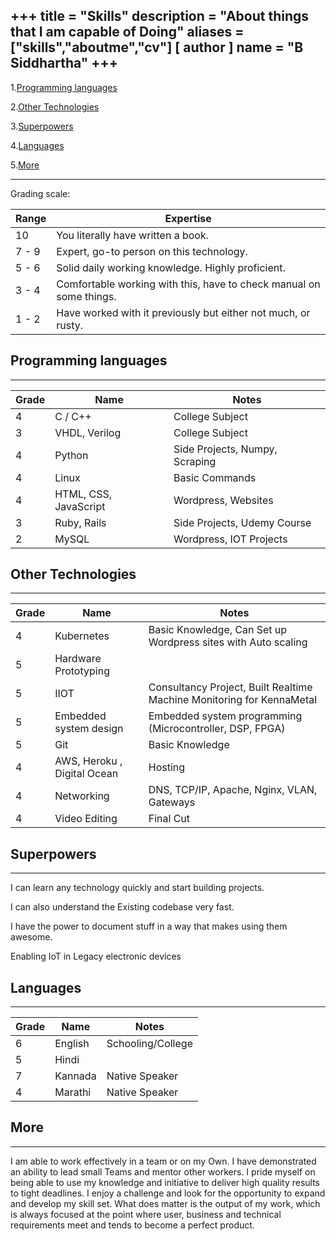 +++
title = "Skills"
description = "About things that I am capable of Doing"
aliases = ["skills","aboutme","cv"]
[ author ]
  name = "B Siddhartha"
+++
------------------------------------------

1.[Programming languages](#programming)

2.[Other Technologies ](#other)

3.[Superpowers](#superpower)

4.[Languages](#languages)

5.[More](#more)

------------------------------------------
Grading scale:


Range| Expertise
-------------|--------
10	    |You literally have written a book.
7 - 9	|Expert, go-to person on this technology.
5 - 6	|Solid daily working knowledge. Highly proficient.
3 - 4	|Comfortable working with this, have to check manual on some things.
1 - 2	|Have worked with it previously but either not much, or rusty.


## <a name="programming"></a> Programming languages
------------------------------------------
Grade |	Name |	Notes
------- |----- |--------------
4 |	C / C++ | College Subject
3 |	VHDL, Verilog	 | College Subject
4 |	Python |	Side Projects, Numpy, Scraping
4 |	Linux	 | Basic Commands
4 |	HTML, CSS, JavaScript	 |  Wordpress, Websites
3 |	Ruby, Rails	 | Side Projects, Udemy Course
2 |	MySQL	 |  Wordpress, IOT Projects

## <a name="other"></a> Other Technologies 
------------------------------------------
Grade |	Name |	Notes
------- |----- |--------------
4 | Kubernetes | Basic Knowledge, Can Set up Wordpress sites with Auto scaling
5 | Hardware Prototyping | 
5 |	IIOT	 | Consultancy Project, Built Realtime Machine Monitoring for KennaMetal
5 | Embedded system design | Embedded system programming (Microcontroller, DSP, FPGA)
5 |	Git |	Basic Knowledge
4 |	AWS, Heroku	, Digital Ocean	 | Hosting
4 |	Networking	 |  DNS, TCP/IP,  Apache, Nginx, VLAN, Gateways
4 | Video Editing | Final Cut

## <a name="superpower"></a>Superpowers
-----------------------


I can learn any technology quickly and start building projects.

I can also understand the Existing codebase very fast. 

I have the power to document stuff in a way that makes using them awesome.

Enabling IoT in Legacy electronic devices



## <a name="languages"></a>Languages
-----------------------
Grade |	Name |	Notes
------- |----- |--------------
6 | English | Schooling/College
5 | Hindi | 
7 | Kannada |  Native Speaker
4 | Marathi | Native Speaker


## <a name="more"></a>More 
-----------------------
I am able to work effectively in a team or on my Own. I have demonstrated an ability to lead small Teams and mentor other workers. I pride myself on being able to use my knowledge and initiative to deliver high quality results to tight deadlines. I enjoy a challenge and look for the opportunity to expand and develop my skill set.
What does matter is the output of my work, which is always focused at the point where user, business and technical requirements meet and tends to become a perfect product.


